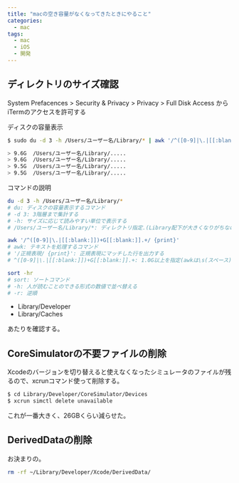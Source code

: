```yaml
---
title: "macの空き容量がなくなってきたときにやること"
categories:
  - mac
tags:
  - mac
  - iOS
  - 開発
---
```


## ディレクトリのサイズ確認

System Prefacences > Security & Privacy > Privacy > Full Disk Access
からiTermのアクセスを許可する

ディスクの容量表示

```sh
$ sudo du -d 3 -h /Users/ユーザー名/Library/* | awk '/^([0-9]|\.|[[:blank:]])+G[[:blank:]].+/ {print}' | sort -hr

> 9.6G	/Users/ユーザー名/Library/.....
> 9.6G	/Users/ユーザー名/Library/.....
> 9.5G	/Users/ユーザー名/Library/.....
> 9.5G	/Users/ユーザー名/Library/.....
```

コマンドの説明

```sh
du -d 3 -h /Users/ユーザー名/Library/*
# du: ディスクの容量表示するコマンド
# -d 3: 3階層まで集計する
# -h: サイズに応じて読みやすい単位で表示する
# /Users/ユーザー名/Library/*: ディレクトリ指定.(Library配下が大きくなりがちなので)

awk '/^([0-9]|\.|[[:blank:]])+G[[:blank:]].+/ {print}'
# awk: テキストを処理するコマンド
# '/正規表現/ {print}': 正規表現にマッチした行を出力する
# ^([0-9]|\.|[[:blank:]])+G[[:blank:]].+: 1.0G以上を指定(awkは\s(スペース)\d(任意の数字)が使えないので注意)

sort -hr
# sort: ソートコマンド
# -h: 人が読むことのできる形式の数値で並べ替える
# -r: 逆順
```

- Library/Developer
- Library/Caches

あたりを確認する。

## CoreSimulatorの不要ファイルの削除

Xcodeのバージョンを切り替えると使えなくなったシミュレータのファイルが残るので、xcrunコマンド使って削除する。

```sh
$ cd Library/Developer/CoreSimulator/Devices
$ xcrun simctl delete unavailable
```

これが一番大きく、26GBくらい減らせた。

## DerivedDataの削除

お決まりの。

```sh
rm -rf ~/Library/Developer/Xcode/DerivedData/
```